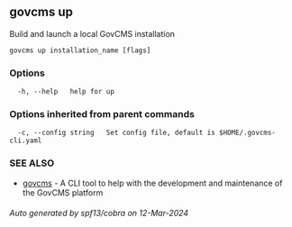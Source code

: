 ## govcms up

Build and launch a local GovCMS installation

```
govcms up installation_name [flags]
```

### Options

```
  -h, --help   help for up
```

### Options inherited from parent commands

```
  -c, --config string   Set config file, default is $HOME/.govcms-cli.yaml
```

### SEE ALSO

* [govcms](govcms.md)	 - A CLI tool to help with the development and maintenance of the GovCMS platform

###### Auto generated by spf13/cobra on 12-Mar-2024
